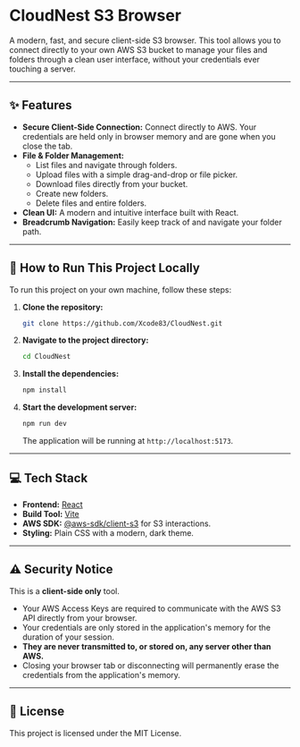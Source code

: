 # CloudNest S3 Browser


A modern, fast, and secure client-side S3 browser. This tool allows you to connect directly to your own AWS S3 bucket to manage your files and folders through a clean user interface, without your credentials ever touching a server.

---

## ✨ Features

*   **Secure Client-Side Connection:** Connect directly to AWS. Your credentials are held only in browser memory and are gone when you close the tab.
*   **File & Folder Management:**
    *   List files and navigate through folders.
    *   Upload files with a simple drag-and-drop or file picker.
    *   Download files directly from your bucket.
    *   Create new folders.
    *   Delete files and entire folders.
*   **Clean UI:** A modern and intuitive interface built with React.
*   **Breadcrumb Navigation:** Easily keep track of and navigate your folder path.

---

## 🚀 How to Run This Project Locally

To run this project on your own machine, follow these steps:

1.  **Clone the repository:**
    ```bash
    git clone https://github.com/Xcode83/CloudNest.git
    ```

2.  **Navigate to the project directory:**
    ```bash
    cd CloudNest
    ```

3.  **Install the dependencies:**
    ```bash
    npm install
    ```

4.  **Start the development server:**
    ```bash
    npm run dev
    ```
    The application will be running at `http://localhost:5173`.

---

## 💻 Tech Stack

*   **Frontend:** [React](https://reactjs.org/)
*   **Build Tool:** [Vite](https://vitejs.dev/)
*   **AWS SDK:** [@aws-sdk/client-s3](https://www.npmjs.com/package/@aws-sdk/client-s3) for S3 interactions.
*   **Styling:** Plain CSS with a modern, dark theme.

---

## ⚠️ Security Notice

This is a **client-side only** tool.
*   Your AWS Access Keys are required to communicate with the AWS S3 API directly from your browser.
*   Your credentials are only stored in the application's memory for the duration of your session.
*   **They are never transmitted to, or stored on, any server other than AWS.**
*   Closing your browser tab or disconnecting will permanently erase the credentials from the application's memory.

---

## 📄 License

This project is licensed under the MIT License.
